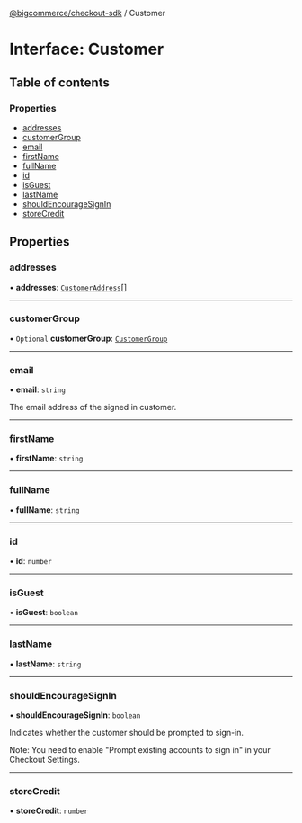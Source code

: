 [@bigcommerce/checkout-sdk](../README.md) / Customer

# Interface: Customer

## Table of contents

### Properties

- [addresses](Customer.md#addresses)
- [customerGroup](Customer.md#customergroup)
- [email](Customer.md#email)
- [firstName](Customer.md#firstname)
- [fullName](Customer.md#fullname)
- [id](Customer.md#id)
- [isGuest](Customer.md#isguest)
- [lastName](Customer.md#lastname)
- [shouldEncourageSignIn](Customer.md#shouldencouragesignin)
- [storeCredit](Customer.md#storecredit)

## Properties

### addresses

• **addresses**: [`CustomerAddress`](CustomerAddress.md)[]

___

### customerGroup

• `Optional` **customerGroup**: [`CustomerGroup`](CustomerGroup.md)

___

### email

• **email**: `string`

The email address of the signed in customer.

___

### firstName

• **firstName**: `string`

___

### fullName

• **fullName**: `string`

___

### id

• **id**: `number`

___

### isGuest

• **isGuest**: `boolean`

___

### lastName

• **lastName**: `string`

___

### shouldEncourageSignIn

• **shouldEncourageSignIn**: `boolean`

Indicates whether the customer should be prompted to sign-in.

Note: You need to enable "Prompt existing accounts to sign in" in your Checkout Settings.

___

### storeCredit

• **storeCredit**: `number`

